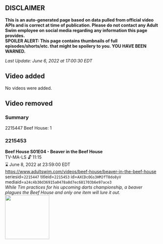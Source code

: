 ## DISCLAIMER
**This is an auto-generated page based on data pulled from official video APIs and is correct at time of publication. Please do not contact any Adult Swim employee on social media regarding any information this page provides.**  
**SPOILER ALERT: This page contains thumbnails of full episodes/shorts/etc. that might be spoilery to you. YOU HAVE BEEN WARNED.**  

_Last Update: June 6, 2022 at 17:00:30 EDT_
## Video added
No videos were added.  
## Video removed
### Summary
2215447 Beef House: 1  
### 2215453
**Beef House S01E04 - Beaver in the Beef House**  
TV-MA-LS 🔓 11:15  
⌛ June 8, 2022 at 23:59:00 EDT  
https://www.adultswim.com/videos/beef-house/beaver-in-the-beef-house  
seriesid=`2215447` titleid=`2215453` id=`AXCDcOGs3HMJfT8do8yV` mediaid=`a24c4b30d36915a0478a8d7ec681703b6e97ace3`  
_While Tim practices for his upcoming darts championship, a beaver plagues the Beef House and only one item will lure it out._  
<a href="https://media.cdn.adultswim.com/uploads/20200226/thumbnails/2_202261639344-BeefHouse_106_dup-20200106.jpg"><img src="https://media.cdn.adultswim.com/uploads/20200226/thumbnails/2_202261639344-BeefHouse_106_dup-20200106.jpg" height="144px" /></a>
